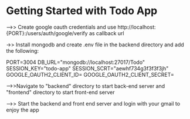# Getting Started with Todo App

-->> Create google oauth credentials and use http://localhost:{PORT}:/users/auth/google/verify as callback url

->> Install mongodb and create .env file in the backend directory and add the following:

PORT=3004
DB_URL="mongodb://localhost:27017/Todo"
SESSION_KEY="todo-app"
SESSION_SCRT="aewhf734g3f3f3f3jh"
GOOGLE_OAUTH2_CLIENT_ID=
GOOGLE_OAUTH2_CLIENT_SECRET=

-->>Navigate to "backend" directory to start back-end server and "frontend" directory to start front-end server

-->> Start the backend and front end server and login with your gmail to enjoy the app
